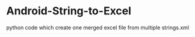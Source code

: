 # Android-String-to-Excel
python code which create one merged excel file from multiple strings.xml 
